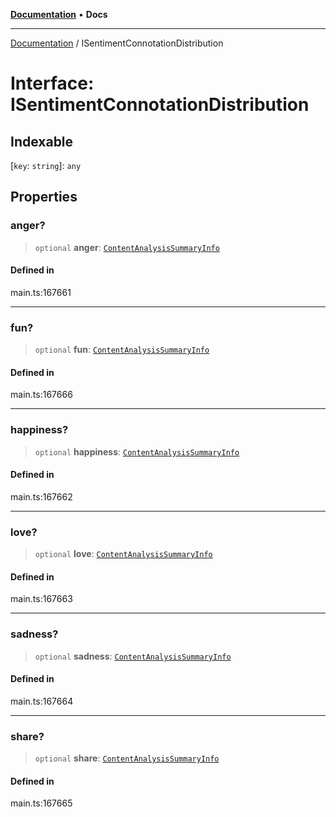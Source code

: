 [**Documentation**](../README.md) • **Docs**

***

[Documentation](../globals.md) / ISentimentConnotationDistribution

# Interface: ISentimentConnotationDistribution

## Indexable

 \[`key`: `string`\]: `any`

## Properties

### anger?

> `optional` **anger**: [`ContentAnalysisSummaryInfo`](../classes/ContentAnalysisSummaryInfo.md)

#### Defined in

main.ts:167661

***

### fun?

> `optional` **fun**: [`ContentAnalysisSummaryInfo`](../classes/ContentAnalysisSummaryInfo.md)

#### Defined in

main.ts:167666

***

### happiness?

> `optional` **happiness**: [`ContentAnalysisSummaryInfo`](../classes/ContentAnalysisSummaryInfo.md)

#### Defined in

main.ts:167662

***

### love?

> `optional` **love**: [`ContentAnalysisSummaryInfo`](../classes/ContentAnalysisSummaryInfo.md)

#### Defined in

main.ts:167663

***

### sadness?

> `optional` **sadness**: [`ContentAnalysisSummaryInfo`](../classes/ContentAnalysisSummaryInfo.md)

#### Defined in

main.ts:167664

***

### share?

> `optional` **share**: [`ContentAnalysisSummaryInfo`](../classes/ContentAnalysisSummaryInfo.md)

#### Defined in

main.ts:167665
